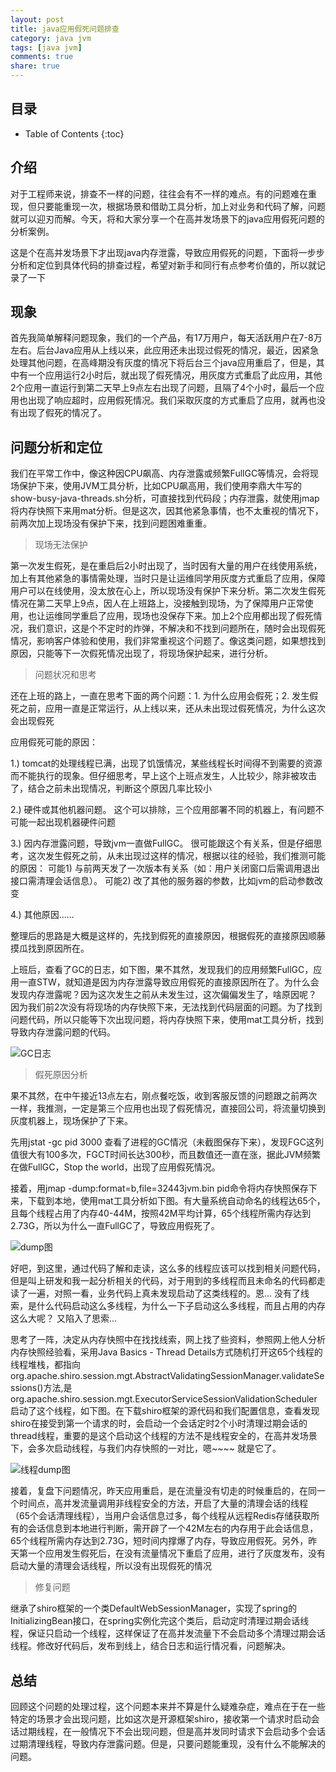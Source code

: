 ```yaml
---
layout: post
title: java应用假死问题排查
category: java jvm
tags: [java jvm]
comments: true
share: true
---
```

## 目录 ##

* Table of Contents
{:toc}

## 介绍 ##
对于工程师来说，排查不一样的问题，往往会有不一样的难点。有的问题难在重现，但只要能重现一次，根据场景和借助工具分析，加上对业务和代码了解，问题就可以迎刃而解。今天，将和大家分享一个在高并发场景下的java应用假死问题的分析案例。

这是个在高并发场景下才出现java内存泄露，导致应用假死的问题，下面将一步步分析和定位到具体代码的排查过程，希望对新手和同行有点参考价值的，所以就记录了一下

## 现象 ##

首先我简单解释问题现象，我们的一个产品，有17万用户，每天活跃用户在7-8万左右。后台Java应用从上线以来，此应用还未出现过假死的情况，最近，因紧急处理其他问题，在高峰期没有灰度的情况下将后台三个java应用重启了，但是，其中有一个应用运行2小时后，就出现了假死情况，用灰度方式重启了此应用，其他2个应用一直运行到第二天早上9点左右出现了问题，且隔了4个小时，最后一个应用也出现了响应超时，应用假死情况。我们采取灰度的方式重启了应用，就再也没有出现了假死的情况了。

## 问题分析和定位 ##

我们在平常工作中，像这种因CPU飙高、内存泄露或频繁FullGC等情况，会将现场保护下来，使用JVM工具分析，比如CPU飙高用，我们使用李鼎大牛写的show-busy-java-threads.sh分析，可直接找到代码段；内存泄露，就使用jmap将内存快照下来用mat分析。但是这次，因其他紧急事情，也不太重视的情况下，前两次加上现场没有保护下来，找到问题困难重重。

> 现场无法保护

第一次发生假死，是在重启后2小时出现了，当时因有大量的用户在线使用系统，加上有其他紧急的事情需处理，当时只是让运维同学用灰度方式重启了应用，保障用户可以在线使用，没太放在心上，所以现场没有保护下来分析。第二次发生假死情况在第二天早上9点，因人在上班路上，没接触到现场，为了保障用户正常使用，也让运维同学重启了应用，现场也没保存下来。加上2个应用都出现了假死情况，我们意识，这是个不定时的炸弹，不解决和不找到问题所在，随时会出现假死情况，影响客户体验和使用，我们非常重视这个问题了。像这类问题，如果想找到原因，只能等下一次假死情况出现了，将现场保护起来，进行分析。

> 问题状况和思考

还在上班的路上，一直在思考下面的两个问题：1. 为什么应用会假死；2. 发生假死之前，应用一直是正常运行，从上线以来，还从未出现过假死情况，为什么这次会出现假死

应用假死可能的原因：

 1.) tomcat的处理线程已满，出现了饥饿情况，某些线程长时间得不到需要的资源而不能执行的现象。但仔细思考，早上这个上班点发生，人比较少，除非被攻击了，结合之前未出现情况，判断这个原因几率比较小
 
 2.) 硬件或其他机器问题。 这个可以排除，三个应用部署不同的机器上，有问题不可能一起出现机器硬件问题
 
 3.) 因内存泄露问题，导致jvm一直做FullGC。 很可能跟这个有关系，但是仔细思考，这次发生假死之前，从未出现过这样的情况，根据以往的经验，我们推测可能的原因： 可能1) 与前两天发了一次版本有关系（如：用户关闭窗口后需调用退出接口需清理会话信息）。 可能2) 改了其他的服务器的参数，比如jvm的启动参数改变
 
 4.) 其他原因......
 
整理后的思路是大概是这样的，先找到假死的直接原因，根据假死的直接原因顺藤摸瓜找到原因所在。

上班后，查看了GC的日志，如下图，果不其然，发现我们的应用频繁FullGC，应用一直STW，就知道是因为内存泄露导致应用假死的直接原因所在了。为什么会发现内存泄露呢？因为这次发生之前从未发生过，这次偏偏发生了，啥原因呢？ 因为我们前2次没有将现场的内存快照下来，无法找到代码层面的问题。为了找到问题代码，所以只能等下次出现问题，将内存快照下来，使用mat工具分析，找到导致内存泄露问题的代码。

![GC日志](http://motang.github.io/images/20180531-1.png)

> 假死原因分析

果不其然，在中午接近13点左右，刚点餐吃饭，收到客服反馈的问题跟之前两次一样，我推测，一定是第三个应用也出现了假死情况，直接回公司，将流量切换到灰度机器上，现场保护了下来。

先用jstat -gc pid 3000 查看了进程的GC情况（未截图保存下来），发现FGC这列值很大有100多次，FGCT时间长达300秒，而且数值还一直在涨，据此JVM频繁在做FullGC，Stop the world，出现了应用假死情况。

接着，用jmap -dump:format=b,file=32443jvm.bin pid命令将内存快照保存下来，下载到本地，使用mat工具分析如下图。有大量系统自动命名的线程达65个，且每个线程占用了内存40-44M，按照42M平均计算，65个线程所需内存达到2.73G，所以为什么一直FullGC了，导致应用假死了。 

![dump图](http://motang.github.io/images/20180531-2.jpg)

好吧，到这里，通过代码了解和走读，这么多的线程应该可以找到相关问题代码，但是叫上研发和我一起分析相关的代码，对于用到的多线程而且未命名的代码都走读了一遍，对照一看，业务代码上真未发现启动了这类线程的。恩... 没有了线索，是什么代码启动这么多线程，为什么一下子启动这么多线程，而且占用的内存这么大呢？ 又陷入了思索... 

思考了一阵，决定从内存快照中在找找线索，网上找了些资料，参照网上他人分析内存快照经验看，采用Java Basics - Thread Details方式随机打开这65个线程的线程堆栈，都指向org.apache.shiro.session.mgt.AbstractValidatingSessionManager.validateSessions()方法,是org.apache.shiro.session.mgt.ExecutorServiceSessionValidationScheduler启动了这个线程，如下图。在下载shiro框架的源代码和我们配置信息，查看发现shiro在接受到第一个请求的时，会启动一个会话定时2个小时清理过期会话的thread线程，重要的是这个启动这个线程的方法不是线程安全的，在高并发场景下，会多次启动线程，与我们内存快照的一对比，嗯~~~~ 就是它了。

![线程dump图](http://motang.github.io/images/20180531-3.png)

接着，复盘下问题情况，昨天应用重启，是在流量没有切走的时候重启的，在同一个时间点，高并发流量调用非线程安全的方法，开启了大量的清理会话的线程（65个会话清理线程），当用户会话信息过多，每个线程从远程Redis存储获取所有的会话信息到本地进行判断，需开辟了一个42M左右的内存用于此会话信息，65个线程所需内存达到2.73G，短时间内撑爆了内存，导致应用假死。另外，昨天第一个应用发生假死后，在没有流量情况下重启了应用，进行了灰度发布，没有启动大量的清理会话线程，所以没有出现假死的情况

> 修复问题

继承了shiro框架的一个类DefaultWebSessionManager，实现了spring的InitializingBean接口，在spring实例化完这个类后，启动定时清理过期会话线程，保证只启动一个线程，这样保证了在高并发流量下不会启动多个清理过期会话线程。修改好代码后，发布到线上，结合日志和运行情况看，问题解决。

## 总结 ##

回顾这个问题的处理过程，这个问题本来并不算是什么疑难杂症，难点在于在一些特定的场景才会出现问题，比如这次是开源框架shiro，接收第一个请求时启动会话过期线程，在一般情况下不会出现问题，但是高并发同时请求下会启动多个会话过期清理线程，导致内存泄露问题。但是，只要问题能重现，没有什么不能解决的问题。

